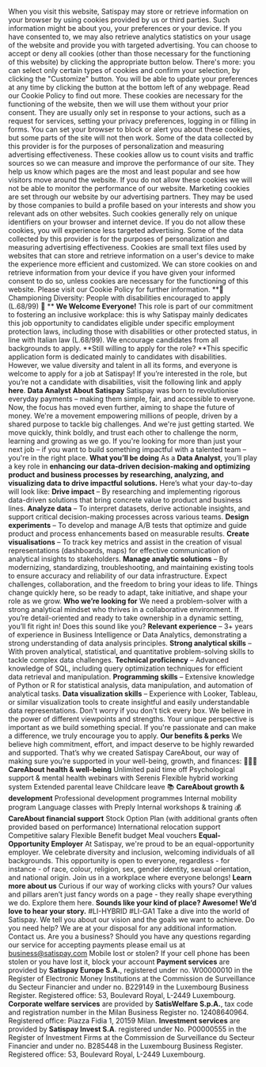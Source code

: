 When you visit this website, Satispay may store or retrieve information on your browser by using cookies provided by us or third parties. Such information might be about you, your preferences or your device. If you have consented to, we may also retrieve analytics statistics on your usage of the website and provide you with targeted advertising. You can choose to accept or deny all cookies (other than those necessary for the functioning of this website) by clicking the appropriate button below. There's more: you can select only certain types of cookies and confirm your selection, by clicking the "Customize" button.
You will be able to update your preferences at any time by clicking the button at the bottom left of any webpage. Read our Cookie Policy to find out more.
These cookies are necessary for the functioning of the website, then we will use them without your prior consent.
They are usually only set in response to your actions, such as a request for services, setting your privacy preferences, logging in or filling in forms.
You can set your browser to block or alert you about these cookies, but some parts of the site will not then work.
Some of the data collected by this provider is for the purposes of personalization and measuring advertising effectiveness.
These cookies allow us to count visits and traffic sources so we can measure and improve the performance of our site.
They help us know which pages are the most and least popular and see how visitors move around the website.
If you do not allow these cookies we will not be able to monitor the performance of our website.
Marketing cookies are set through our website by our advertising partners. They may be used by those companies to build a profile based on your interests and show you relevant ads on other websites.
Such cookies generally rely on unique identifiers on your browser and internet device.
If you do not allow these cookies, you will experience less targeted advertising.
Some of the data collected by this provider is for the purposes of personalization and measuring advertising effectiveness.
Cookies are small text files used by websites that can store and retrieve information on a user's device to make the experience more efficient and customized.
We can store cookies on and retrieve information from your device if you have given your informed consent to do so, unless cookies are necessary for the functioning of this website.
Please visit our Cookie Policy for further information.
**📢 Championing Diversity: People with disabilities encouraged to apply (L.68/99) 🚀 ** **We Welcome Everyone!**
This role is part of our commitment to fostering an inclusive workplace: this is why Satispay mainly dedicates this job opportunity to candidates eligible under specific employment protection laws, including those with disabilities or other protected status, in line with Italian law (L.68/99). We encourage candidates from all backgrounds to apply.
**Still willing to apply for the role? **This specific application form is dedicated mainly to candidates with disabilities. However, we value diversity and talent in all its forms, and everyone is welcome to apply for a job at Satispay! If you’re interested in the role, but you’re not a candidate with disabilities, visit the following link and apply __here__. **Data Analyst** **About Satispay**
Satispay was born to revolutionise everyday payments – making them simple, fair, and accessible to everyone. Now, the focus has moved even further, aiming to shape the future of money.
We're a movement empowering millions of people, driven by a shared purpose to tackle big challenges. And we're just getting started. We move quickly, think boldly, and trust each other to challenge the norm, learning and growing as we go.
If you're looking for more than just your next job – if you want to build something impactful with a talented team – you're in the right place.
**What you’ll be doing**
As a
**Data Analyst**, you’ll play a key role in **enhancing our data-driven decision-making and optimizing product and business processes by researching, analyzing, and visualizing data to drive impactful solutions.** Here’s what your day-to-day will look like: **Drive impact** – By researching and implementing rigorous data-driven solutions that bring concrete value to product and business lines. **Analyze data** – To interpret datasets, derive actionable insights, and support critical decision-making processes across various teams. **Design experiments** – To develop and manage A/B tests that optimize and guide product and process enhancements based on measurable results. **Create visualisations** – To track key metrics and assist in the creation of visual representations (dashboards, maps) for effective communication of analytical insights to stakeholders. **Manage analytic solutions** – By modernizing, standardizing, troubleshooting, and maintaining existing tools to ensure accuracy and reliability of our data infrastructure.
Expect challenges, collaboration, and the freedom to bring your ideas to life. Things change quickly here, so be ready to adapt, take initiative, and shape your role as we grow.
**Who we’re looking for**
We need a problem-solver with a strong analytical mindset who thrives in a collaborative environment. If you’re detail-oriented and ready to take ownership in a dynamic setting, you’ll fit right in! Does this sound like you?
**Relevant experience** – 3+ years of experience in Business Intelligence or Data Analytics, demonstrating a strong understanding of data analysis principles. **Strong analytical skills** – With proven analytical, statistical, and quantitative problem-solving skills to tackle complex data challenges. **Technical proficiency** – Advanced knowledge of SQL, including query optimization techniques for efficient data retrieval and manipulation. **Programming skills** – Extensive knowledge of Python or R for statistical analysis, data manipulation, and automation of analytical tasks. **Data visualization skills** – Experience with Looker, Tableau, or similar visualization tools to create insightful and easily understandable data representations.
Don't worry if you don't tick every box. We believe in the power of different viewpoints and strengths. Your unique perspective is important as we build something special. If you're passionate and can make a difference, we truly encourage you to apply.
**Our benefits & perks**
We believe high commitment, effort, and impact deserve to be highly rewarded and supported. That’s why we created Satispay CareAbout, our way of making sure you’re supported in your well-being, growth, and finances:
👨👩👧
**CareAbout health & well-being**
Unlimited paid time off
Psychological support & mental health webinars with Serenis
Flexible hybrid working system
Extended parental leave
Childcare leave
📚
**CareAbout growth & development**
Professional development programmes
Internal mobility program
Language classes with Preply
Internal workshops & training
💰
**CareAbout financial support**
Stock Option Plan (with additional grants often provided based on performance)
International relocation support
Competitive salary
Flexible Benefit budget
Meal vouchers
**Equal-Opportunity Employer**
At Satispay, we're proud to be an equal-opportunity employer. We celebrate diversity and inclusion, welcoming individuals of all backgrounds. This opportunity is open to everyone, regardless - for instance - of race, colour, religion, sex, gender identity, sexual orientation, and national origin. Join us in a workplace where everyone belongs!
**Learn more about us**
Curious if our way of working clicks with yours? Our values and pillars aren’t just fancy words on a page - they really shape everything we do. Explore them here.
**Sounds like your kind of place? Awesome! We’d love to hear your story.**
#LI-HYBRID
#LI-GA1
Take a dive into the world of Satispay. We tell you about our vision and the goals we want to achieve.
Do you need help?
We are at your disposal for any additional information. Contact us.
Are you a business?
Should you have any questions regarding our service for accepting payments please email us at business@satispay.com
Mobile lost or stolen?
If your cell phone has been stolen or you have lost it, block your account
**Payment services** are provided by **Satispay Europe S.A.**, registered under no. W00000010 in the Register of Electronic Money Institutions at the Commission de Surveillance du Secteur Financier and under no. B229149 in the Luxembourg Business Register. Registered office: 53, Boulevard Royal, L-2449 Luxembourg.
**Corporate welfare services** are provided by **SatisWelfare S.p.A.**, tax code and registration number in the Milan Business Register no. 12408640964. Registered office: Piazza Fidia 1, 20159 Milan.
**Investment services** are provided by **Satispay Invest S.A**. registered under No. P00000555 in the Register of Investment Firms at the Commission de Surveillance du Secteur Financier and under no. B285448 in the Luxembourg Business Register. Registered office: 53, Boulevard Royal, L-2449 Luxembourg.
